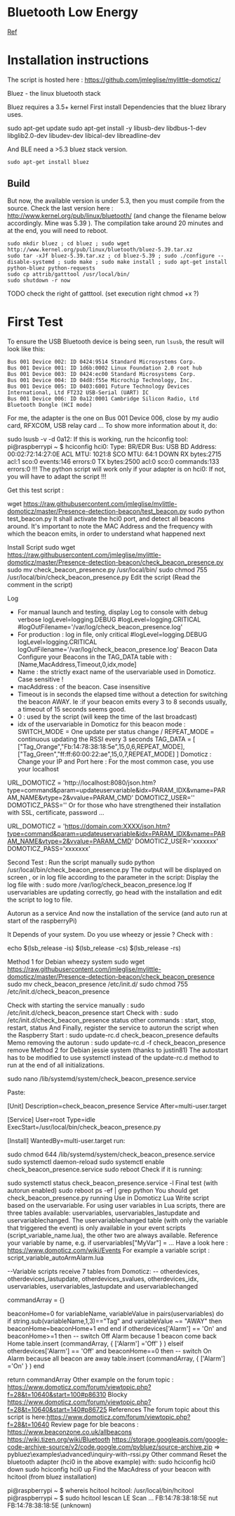 # Bluetooth Low Energy

[Ref](https://www.domoticz.com/wiki/Presence_detection_(Bluetooth_4.0_Low_energy_Beacon))


# Installation instructions

The script is hosted here : https://github.com/jmleglise/mylittle-domoticz/

Bluez - the linux bluetooth stack

Bluez requires a 3.5+ kernel
First install Dependencies that the bluez library uses.

   sudo apt-get update
   sudo apt-get install -y libusb-dev libdbus-1-dev libglib2.0-dev libudev-dev libical-dev libreadline-dev

And BLE need a >5.3 bluez stack version.

    sudo apt-get install bluez 

## Build

But now, the available version is under 5.3, then you must compile from the source.
Check the last version here : http://www.kernel.org/pub/linux/bluetooth/ (and change the filename below accordingly. 
Mine was 5.39 ). The compilation take around 20 minutes and at the end, you will need to reboot.

    sudo mkdir bluez ; cd bluez ; sudo wget http://www.kernel.org/pub/linux/bluetooth/bluez-5.39.tar.xz
    sudo tar -xJf bluez-5.39.tar.xz ; cd bluez-5.39 ; sudo ./configure --disable-systemd ; sudo make ; sudo make install ; sudo apt-get install python-bluez python-requests
    sudo cp attrib/gatttool /usr/local/bin/
    sudo shutdown -r now

TODO check the right of gatttool. (set execution right chmod +x ?) 

# First Test

To ensure the USB Bluetooth device is being seen, run `lsusb`, the result will look like this:

    Bus 001 Device 002: ID 0424:9514 Standard Microsystems Corp.
    Bus 001 Device 001: ID 1d6b:0002 Linux Foundation 2.0 root hub
    Bus 001 Device 003: ID 0424:ec00 Standard Microsystems Corp.
    Bus 001 Device 004: ID 04d8:f55e Microchip Technology, Inc.
    Bus 001 Device 005: ID 0403:6001 Future Technology Devices International, Ltd FT232 USB-Serial (UART) IC
    Bus 001 Device 006: ID 0a12:0001 Cambridge Silicon Radio, Ltd Bluetooth Dongle (HCI mode)

For me, the adapter is the one on Bus 001 Device 006, close by my audio card, RFXCOM, USB relay card ... To show more information about it, do:

sudo lsusb -v -d 0a12:
If this is working, run the hciconfig tool:
pi@raspberrypi ~ $ hciconfig
hci0:	Type: BR/EDR  Bus: USB
	BD Address: 00:02:72:14:27:0E  ACL MTU: 1021:8  SCO MTU: 64:1
	DOWN 
	RX bytes:2715 acl:1 sco:0 events:146 errors:0
	TX bytes:2500 acl:0 sco:0 commands:133 errors:0
!!!  The python script will work only if your adapter is on hci0:  If not, you will have to adapt the script !!!

Get this test script :

wget https://raw.githubusercontent.com/jmleglise/mylittle-domoticz/master/Presence-detection-beacon/test_beacon.py
sudo python test_beacon.py
It shall activate the hci0 port, and detect all beacons around. It's important to note the MAC Address and the frequency with which the beacon emits, in order to understand what happened next

Install Script
sudo wget https://raw.githubusercontent.com/jmleglise/mylittle-domoticz/master/Presence-detection-beacon/check_beacon_presence.py
sudo mv check_beacon_presence.py /usr/local/bin/
sudo chmod 755 /usr/local/bin/check_beacon_presence.py
Edit the script
(Read the comment in the script)

Log
- For manual launch and testing, display Log to console with debug verbose
logLevel=logging.DEBUG
#logLevel=logging.CRITICAL
#logOutFilename='/var/log/check_beacon_presence.log'
- For production : log in file, only critical
#logLevel=logging.DEBUG
logLevel=logging.CRITICAL
logOutFilename='/var/log/check_beacon_presence.log'
Beacon Data
Configure your Beacons in the TAG_DATA table with : [Name,MacAddress,Timeout,0,idx,mode]
- Name : the strictly exact name of the uservariable used in Domoticz. Case sensitive !
- macAddress : of the beacon. Case insensitive
- Timeout is in seconds the elapsed time without a detection for switching the beacon AWAY. Ie :if your beacon emits every 3 to 8 seconds usually, a timeout of 15 seconds seems good.
- 0 : used by the script (will keep the time of the last broadcast) 
- idx of the uservariable in Domoticz for this beacon
mode : SWITCH_MODE = One update per status change / REPEAT_MODE = continuous updating the RSSI every 3 seconds
TAG_DATA = [  
            ["Tag_Orange","Fb:14:78:38:18:5e",15,0,6,REPEAT_MODE],
            ["Tag_Green","ff:ff:60:00:22:ae",15,0,7,REPEAT_MODE]
           ]
Domoticz :
Change your IP and Port here : 
For the most common case, you use your localhost

 URL_DOMOTICZ = 'http://localhost:8080/json.htm?type=command&param=updateuservariable&idx=PARAM_IDX&vname=PARAM_NAME&vtype=2&vvalue=PARAM_CMD'
 DOMOTICZ_USER=''
 DOMOTICZ_PASS=''
Or for those who have strengthened their installation with SSL, certificate, password ...

 URL_DOMOTICZ = 'https://domain.com:XXXX/json.htm?type=command&param=updateuservariable&idx=PARAM_IDX&vname=PARAM_NAME&vtype=2&vvalue=PARAM_CMD'
 DOMOTICZ_USER='xxxxxxx'
 DOMOTICZ_PASS='xxxxxxx'

Second Test : Run the script manually
sudo python /usr/local/bin/check_beacon_presence.py
The output will be displayed on screen , or in log file according to the parameter in the script:
Display the log file with : 
sudo more /var/log/check_beacon_presence.log
If uservariables are updating correctly, go head with the installation and edit the script to log to file.

Autorun as a service
And now the installation of the service (and auto run at start of the raspberryPi)

It Depends of your system. Do you use wheezy or jessie ? Check with :

echo $(lsb_release -is) $(lsb_release -cs) $(lsb_release -rs)

Method 1 for Debian wheezy system
sudo wget https://raw.githubusercontent.com/jmleglise/mylittle-domoticz/master/Presence-detection-beacon/check_beacon_presence
sudo mv check_beacon_presence /etc/init.d/
sudo chmod 755 /etc/init.d/check_beacon_presence

Check with starting the service manually : 
sudo /etc/init.d/check_beacon_presence start
Check with :
sudo /etc/init.d/check_beacon_presence status
other commands : start, stop, restart, status
And Finally, register the service to autorun the script when the Raspberry Start :
sudo update-rc.d check_beacon_presence defaults
Memo removing the autorun :
sudo update-rc.d -f check_beacon_presence remove
Method 2 for Debian jessie system (thanks to justin81)
The autostart has to be modified to use systemctl instead of the update-rc.d method to run at the end of all initializations.


sudo nano /lib/systemd/system/check_beacon_presence.service

Paste:

[Unit]
Description=check_beacon_presence Service
After=multi-user.target
 
[Service]
User=root
Type=idle
ExecStart=/usr/local/bin/check_beacon_presence.py
 
[Install]
WantedBy=multi-user.target
run:

sudo chmod 644 /lib/systemd/system/check_beacon_presence.service
sudo systemctl daemon-reload
sudo systemctl enable check_beacon_presence.service
sudo reboot
Check if it is running:

sudo systemctl status check_beacon_presence.service -l
Final test
(with autorun enabled)
sudo reboot
ps -ef | grep python
You should get check_beacon_presence.py running
Use in Domoticz
Lua
Write script based on the uservariable. 
For using user variables in Lua scripts, there are three tables available: uservariables, uservariables_lastupdate and uservariablechanged. The uservariablechanged table (with only the variable that triggered the event) is only available in your event scripts (script_variable_name.lua), the other two are always available. Reference your variable by name, e.g. if uservariables["MyVar"] = ... Have a look here : https://www.domoticz.com/wiki/Events
For example a variable script : 
script_variable_autoArmAlarm.lua

--Variable scripts receive 7 tables from Domoticz: 
-- otherdevices, otherdevices_lastupdate, otherdevices_svalues, otherdevices_idx, uservariables, uservariables_lastupdate and uservariablechanged
 
commandArray = {}
 
beaconHome=0
for variableName, variableValue in pairs(uservariables) do
    if string.sub(variableName,1,3)=="Tag" and variableValue ~= "AWAY" then
      beaconHome=beaconHome+1
    end
end
if otherdevices['Alarm'] == 'On' and beaconHome>=1 then   -- switch Off Alarm because 1 beacon come back Home
    table.insert (commandArray, { ['Alarm'] ='Off' } )
elseif otherdevices['Alarm'] == 'Off' and beaconHome==0 then  -- switch On Alarm because all beacon are away
    table.insert (commandArray, { ['Alarm'] ='On' } )
end
 
return commandArray
Other example on the forum topic : https://www.domoticz.com/forum/viewtopic.php?f=28&t=10640&start=100#p86310
Blocky
https://www.domoticz.com/forum/viewtopic.php?f=28&t=10640&start=140#p86725
References
The forum topic about this script is here:https://www.domoticz.com/forum/viewtopic.php?f=28&t=10640
Review page for ble beacons : https://www.beaconzone.co.uk/allbeacons 
https://wiki.tizen.org/wiki/Bluetooth
https://storage.googleapis.com/google-code-archive-source/v2/code.google.com/pybluez/source-archive.zip => pybluez\examples\advanced\inquiry-with-rssi.py
Other command
Reset the bluetooth adapter (hci0 in the above example) with:
sudo hciconfig hci0 down
sudo hciconfig hci0 up
Find the MacAdress of your beacon with hcitool (from bluez installation)

  pi@raspberrypi ~ $ whereis hcitool
  hcitool: /usr/local/bin/hcitool
  pi@raspberrypi ~ $ sudo hcitool lescan
  LE Scan ...
  FB:14:78:38:18:5E nut
  FB:14:78:38:18:5E (unknown)
